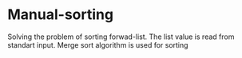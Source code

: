 # Manual-sorting

Solving the problem of sorting forwad-list. The list value is read from standart input. Merge sort algorithm is used for sorting
